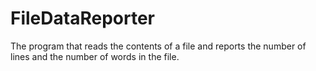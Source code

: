 # FileDataReporter
The program that reads the contents of a file and reports the number of lines and the number of words in the file.
